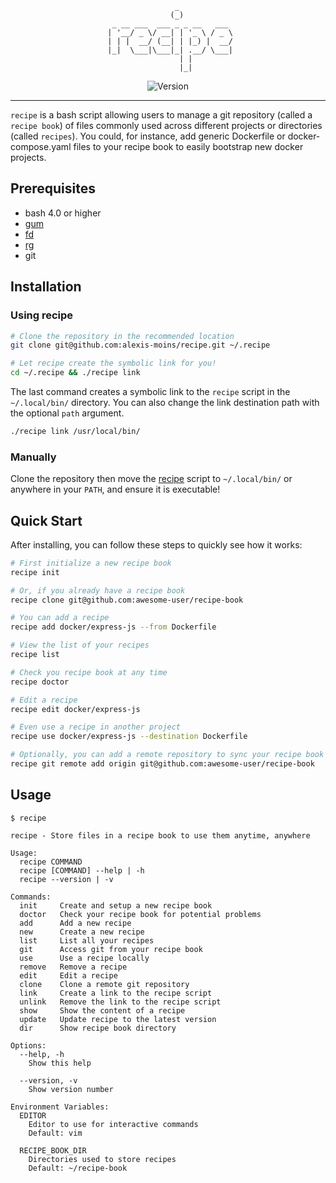 <div align='center'>

```
                _            
               (_)           
  _ __ ___  ___ _ _ __   ___ 
 | '__/ _ \/ __| | '_ \ / _ \
 | | |  __/ (__| | |_) |  __/
 |_|  \___|\___|_| .__/ \___|
                 | |         
                 |_|         
```

![Version](https://img.shields.io/badge/version-0.8.0-blue.svg)

</div>

---

`recipe` is a bash script allowing users to manage a git repository (called a `recipe book`) of files commonly used across different projects or directories (called `recipes`). You could, for instance, add generic Dockerfile or docker-compose.yaml files to your recipe book to easily bootstrap new docker projects.

## Prerequisites

- bash 4.0 or higher
- [gum](https://github.com/charmbracelet/gum)
- [fd](https://github.com/sharkdp/fd)
- [rg](https://github.com/BurntSushi/ripgrep)
- git


## Installation

### Using recipe

```bash
# Clone the repository in the recommended location
git clone git@github.com:alexis-moins/recipe.git ~/.recipe

# Let recipe create the symbolic link for you!
cd ~/.recipe && ./recipe link
```

The last command creates a symbolic link to the `recipe` script in the `~/.local/bin/` directory. You can also change the link destination path with the optional `path` argument.
```bash
./recipe link /usr/local/bin/
```

### Manually

Clone the repository then move the [recipe](recipe) script to `~/.local/bin/` or anywhere in your `PATH`, and ensure it is executable!

## Quick Start

After installing, you can follow these steps to quickly see how it works:

```bash
# First initialize a new recipe book
recipe init

# Or, if you already have a recipe book
recipe clone git@github.com:awesome-user/recipe-book

# You can add a recipe
recipe add docker/express-js --from Dockerfile

# View the list of your recipes
recipe list

# Check you recipe book at any time
recipe doctor

# Edit a recipe
recipe edit docker/express-js

# Even use a recipe in another project
recipe use docker/express-js --destination Dockerfile

# Optionally, you can add a remote repository to sync your recipe book across devices
recipe git remote add origin git@github.com:awesome-user/recipe-book
```

## Usage

```
$ recipe

recipe - Store files in a recipe book to use them anytime, anywhere

Usage:
  recipe COMMAND
  recipe [COMMAND] --help | -h
  recipe --version | -v

Commands:
  init     Create and setup a new recipe book
  doctor   Check your recipe book for potential problems
  add      Add a new recipe
  new      Create a new recipe
  list     List all your recipes
  git      Access git from your recipe book
  use      Use a recipe locally
  remove   Remove a recipe
  edit     Edit a recipe
  clone    Clone a remote git repository
  link     Create a link to the recipe script
  unlink   Remove the link to the recipe script
  show     Show the content of a recipe
  update   Update recipe to the latest version
  dir      Show recipe book directory

Options:
  --help, -h
    Show this help

  --version, -v
    Show version number

Environment Variables:
  EDITOR
    Editor to use for interactive commands
    Default: vim

  RECIPE_BOOK_DIR
    Directories used to store recipes
    Default: ~/recipe-book
```

